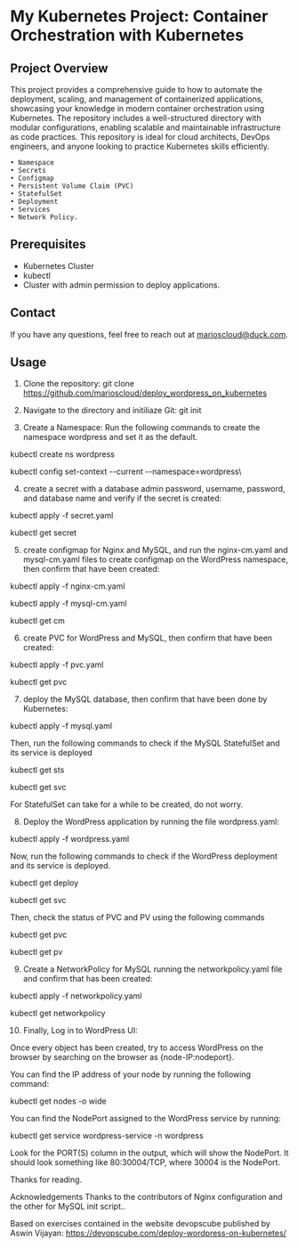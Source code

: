 # My Kubernetes Project: Container Orchestration with Kubernetes

## Project Overview
This project provides a comprehensive guide to how to automate the deployment, scaling, and management of containerized applications, showcasing your knowledge in modern container orchestration using Kubernetes. The repository includes a well-structured directory with modular configurations, enabling scalable and maintainable infrastructure as code practices. This repository is ideal for cloud architects, DevOps engineers, and anyone looking to practice Kubernetes skills efficiently.

    • Namespace
    • Secrets
    • Configmap
    • Persistent Volume Claim (PVC)
    • StatefulSet
    • Deployment
    • Services
    • Network Policy.
    
## Prerequisites
- Kubernetes Cluster
- kubectl
- Cluster with admin permission to deploy applications.

## Contact
If you have any questions, feel free to reach out at marioscloud@duck.com.

## Usage
1. Clone the repository:
git clone https://github.com/marioscloud/deploy_wordpress_on_kubernetes

2. Navigate to the directory and initiliaze Git:
git init

3. Create a Namespace:
Run the following commands to create the namespace wordpress and set it as the default.

kubectl create ns wordpress

kubectl config set-context --current --namespace=wordpress\

4. create a secret with a database admin password, username, password, and database name and verify if the secret is created:

kubectl apply -f secret.yaml

kubectl get secret

5. create configmap for Nginx and MySQL, and run the nginx-cm.yaml and mysql-cm.yaml files to create configmap on the WordPress namespace, then confirm that have been created:

kubectl apply -f nginx-cm.yaml

kubectl apply -f mysql-cm.yaml

kubectl get cm

6. create PVC for WordPress and MySQL, then confirm that have been created:

kubectl apply -f pvc.yaml

kubectl get pvc

7. deploy the MySQL database, then confirm that have been done by Kubernetes:

kubectl apply -f mysql.yaml

Then, run the following commands to check if the MySQL StatefulSet and its service is deployed

kubectl get sts

kubectl get svc

For StatefulSet can take for a while to be created, do not worry.

8. Deploy the WordPress application by running the file wordpress.yaml:

kubectl apply -f wordpress.yaml

Now, run the following commands to check if the WordPress deployment and its service is deployed.

kubectl get deploy

kubectl get svc

Then, check the status of PVC and PV using the following commands

kubectl get pvc

kubectl get pv

9. Create a NetworkPolicy for MySQL running the networkpolicy.yaml file and confirm that has been created:

kubectl apply -f networkpolicy.yaml

kubectl get networkpolicy

10. Finally, Log in to WordPress UI:

Once every object has been created, try to access WordPress on the browser by searching on the browser as {node-IP:nodeport}.

You can find the IP address of your node by running the following command: 

kubectl get nodes -o wide

You can find the NodePort assigned to the WordPress service by running: 

kubectl get service wordpress-service -n wordpress

Look for the PORT(S) column in the output, which will show the NodePort. It should look something like 80:30004/TCP, where 30004 is the NodePort.

Thanks for reading.


Acknowledgements
Thanks to the contributors of Nginx configuration and the other for MySQL init script..

Based on exercises contained in the website devopscube published by Aswin Vijayan: https://devopscube.com/deploy-wordpress-on-kubernetes/


